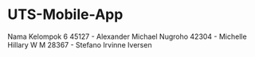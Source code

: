# UTS-Mobile-App
Nama Kelompok 6 
45127 - Alexander Michael Nugroho 
42304 - Michelle Hillary W M 
28367 - Stefano Irvinne Iversen 
